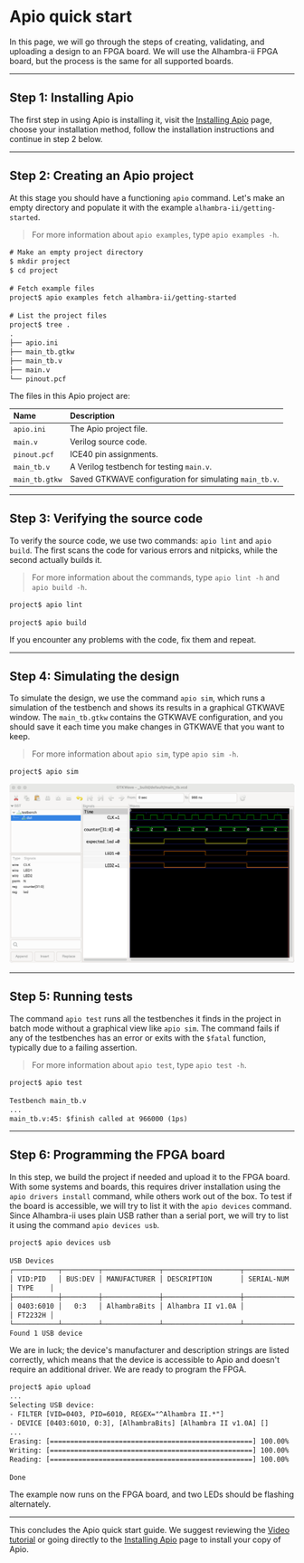# Apio quick start

In this page, we will go through the steps of creating, validating, and uploading a design to an FPGA board. We will use the Alhambra-ii FPGA board, but the process is the same for all supported boards.

---

## Step 1: Installing Apio

The first step in using Apio is installing it, visit the [Installing Apio](installing-apio.md) page, choose your installation method, follow the installation instructions and continue in step 2 below.

---

## Step 2: Creating an Apio project

At this stage you should have a functioning `apio` command. Let's make an empty directory and populate it with the example `alhambra-ii/getting-started`.

> For more information about `apio examples`, type `apio examples -h`.

```
# Make an empty project directory
$ mkdir project
$ cd project

# Fetch example files
project$ apio examples fetch alhambra-ii/getting-started

# List the project files
project$ tree .
.
├── apio.ini
├── main_tb.gtkw
├── main_tb.v
├── main.v
└── pinout.pcf
```

The files in this Apio project are:

| Name           | Description                                             |
| :------------- | :------------------------------------------------------ |
| `apio.ini`     | The Apio project file.                                  |
| `main.v`       | Verilog source code.                                    |
| `pinout.pcf`   | ICE40 pin assignments.                                  |
| `main_tb.v`    | A Verilog testbench for testing `main.v`.               |
| `main_tb.gtkw` | Saved GTKWAVE configuration for simulating `main_tb.v`. |

---

## Step 3: Verifying the source code

To verify the source code, we use two commands: `apio lint` and `apio build`. The first scans the code for various errors and nitpicks, while the second actually builds it.

> For more information about the commands, type `apio lint -h` and `apio build -h`.

```
project$ apio lint

project$ apio build
```

If you encounter any problems with the code, fix them and repeat.

---

## Step 4: Simulating the design

To simulate the design, we use the command `apio sim`, which runs a simulation of the testbench and shows its results in a graphical GTKWAVE window. The `main_tb.gtkw` contains the GTKWAVE configuration, and you should save it each time you make changes in GTKWAVE that you want to keep.

> For more information about `apio sim`, type `apio sim -h`.

```
project$ apio sim
```

![](assets/sim-gtkwave.png)

---

## Step 5: Running tests

The command `apio test` runs all the testbenches it finds in the project in batch mode without a graphical view like `apio sim`. The command fails if any of the testbenches has an error or exits with the `$fatal` function, typically due to a failing assertion.

> For more information about `apio test`, type `apio test -h`.

```
project$ apio test

Testbench main_tb.v
...
main_tb.v:45: $finish called at 966000 (1ps)
```

---

## Step 6: Programming the FPGA board

In this step, we build the project if needed and upload it to the FPGA board. With some systems and boards, this requires driver installation using the `apio drivers install` command, while others work out of the box. To test if the board is accessible, we will try to list it with the `apio devices` command. Since Alhambra-ii uses plain USB rather than a serial port, we will try to list it using the command `apio devices usb`.

```
project$ apio devices usb

USB Devices
┌───────────┬─────────┬──────────────┬───────────────────┬────────────┬─────────┐
│ VID:PID   │ BUS:DEV │ MANUFACTURER │ DESCRIPTION       │ SERIAL-NUM │ TYPE    │
├───────────┼─────────┼──────────────┼───────────────────┼────────────┼─────────┤
│ 0403:6010 │   0:3   │ AlhambraBits │ Alhambra II v1.0A │            │ FT2232H │
└───────────┴─────────┴──────────────┴───────────────────┴────────────┴─────────┘
Found 1 USB device
```

We are in luck; the device's manufacturer and description strings are listed correctly, which means that the device is accessible to Apio and doesn't require an additional driver. We are ready to program the FPGA.

```
project$ apio upload
...
Selecting USB device:
- FILTER [VID=0403, PID=6010, REGEX="^Alhambra II.*"]
- DEVICE [0403:6010, 0:3], [AlhambraBits] [Alhambra II v1.0A] []
...
Erasing: [==================================================] 100.00%
Writing: [==================================================] 100.00%
Reading: [==================================================] 100.00%

Done
```

The example now runs on the FPGA board, and two LEDs should be flashing alternately.

---

This concludes the Apio quick start guide. We suggest reviewing the [Video tutorial](video-tutorial.md) or going directly to the [Installing Apio](installing-apio.md) page to install your
copy of Apio.
